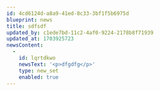 ```yaml
---
id: 4cd6124d-a8a9-41ed-8c33-3bf1f5b6975d
blueprint: news
title: sdfsdf
updated_by: c1ede7bd-11c2-4af0-9224-2178b8f71939
updated_at: 1703925723
newsContent:
  -
    id: lqrtdkwo
    newsText: '<p>dfgdfg</p>'
    type: new_set
    enabled: true
---
```

